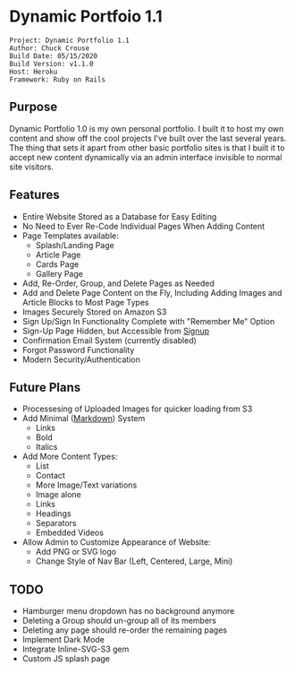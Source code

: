 # Dynamic Portfoio 1.1
    Project: Dynamic Portfolio 1.1
    Author: Chuck Crouse
    Build Date: 05/15/2020
    Build Version: v1.1.0
    Host: Heroku
    Framework: Ruby on Rails


## Purpose
Dynamic Portfolio 1.0 is my own personal portfolio. I built it to host my own content and show off the cool projects I've built over the last several years. The thing that sets it apart from other basic portfolio sites is that I built it to accept new content dynamically via an admin interface invisible to normal site visitors.

## Features
* Entire Website Stored as a Database for Easy Editing
* No Need to Ever Re-Code Individual Pages When Adding Content
* Page Templates available:
   * Splash/Landing Page
   * Article Page
   * Cards Page
   * Gallery Page
* Add, Re-Order, Group, and Delete Pages as Needed
* Add and Delete Page Content on the Fly, Including Adding Images and Article Blocks to Most Page Types
* Images Securely Stored on Amazon S3
* Sign Up/Sign In Functionality Complete with "Remember Me" Option
* Sign-Up Page Hidden, but Accessible from <a href="https://www.chucksef.com/signup">Signup</a>
* Confirmation Email System (currently disabled)
* Forgot Password Functionality
* Modern Security/Authentication

 ## Future Plans
* Processesing of Uploaded Images for quicker loading from S3
* Add Minimal (<a href="https://www.reddit.com/wiki/markdown">Markdown</a>) System
   * Links
   * Bold
   * Italics
* Add More Content Types:
   * List
   * Contact
   * More Image/Text variations
   * Image alone
   * Links
   * Headings
   * Separators
   * Embedded Videos
* Allow Admin to Customize Appearance of Website:
   * Add PNG or SVG logo
   * Change Style of Nav Bar (Left, Centered, Large, Mini)

## TODO
* Hamburger menu dropdown has no background anymore
* Deleting a Group should un-group all of its members
* Deleting any page should re-order the remaining pages
* Implement Dark Mode
* Integrate Inline-SVG-S3 gem
* Custom JS splash page